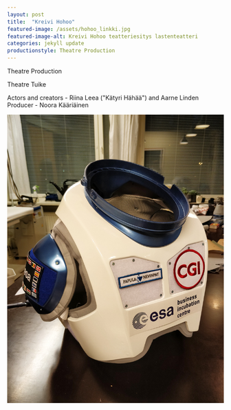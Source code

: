 ```yaml
---
layout: post
title:  "Kreivi Hohoo"
featured-image: /assets/hohoo_linkki.jpg
featured-image-alt: Kreivi Hohoo teatteriesitys lastenteatteri
categories: jekyll update
productionstyle: Theatre Production
---
```


Theatre Production

Theatre Tuike

  Actors and creators - Riina Leea ("Kätyri Hähää") and Aarne Linden  
  Producer - Noora Kääriäinen  


![alt text](/assets/projects/liiga1.jpg)

